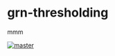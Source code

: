 # grn-thresholding


mmm

[![master](https://github.com/soelmicheletti/grn-thresholding/actions/workflows/python-app.yml/badge.svg?branch=main)](https://github.com/soelmicheletti/grn-thresholding/actions/workflows/python-app.yml)
